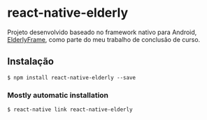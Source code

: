 # react-native-elderly

Projeto desenvolvido baseado no framework nativo para Android, [ElderlyFrame](https://github.com/damarisarruda/elderlyframe), como parte do meu trabalho de conclusão de curso.

## Instalação

`$ npm install react-native-elderly --save`

### Mostly automatic installation

`$ react-native link react-native-elderly`
